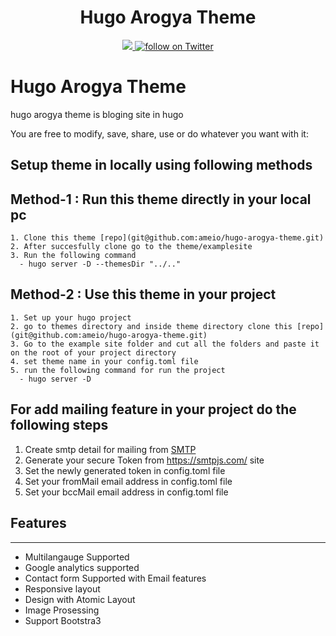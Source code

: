 <h1 align=center>Hugo Arogya Theme</h1>

<p align=center>
  <a href="https://github.com/gohugoio/hugo/releases/tag/v0.83.0" alt="Contributors">
    <img src="https://img.shields.io/static/v1?label=HUGO-current-version&message=0.83.0&color=f00&logo=hugo" />
  </a> 
  <a href="https://twitter.com/intent/follow?screen_name=meet2ameio">
    <img src="https://img.shields.io/twitter/follow/meet2ameio?style=social&logo=twitter"
      alt="follow on Twitter"></a>  
</p>

# Hugo Arogya Theme

hugo arogya theme is bloging site in hugo

You are free to modify, save, share, use or do whatever you want with it:

## Setup theme in locally using following methods

## Method-1 : Run this theme directly in your local pc

    1. Clone this theme [repo](git@github.com:ameio/hugo-arogya-theme.git)
    2. After succesfully clone go to the theme/examplesite  
    3. Run the following command
      - hugo server -D --themesDir "../.."

## Method-2 : Use this theme in your project

    1. Set up your hugo project
    2. go to themes directory and inside theme directory clone this [repo](git@github.com:ameio/hugo-arogya-theme.git)
    3. Go to the example site folder and cut all the folders and paste it on the root of your project directory
    4. set theme name in your config.toml file
    5. run the following command for run the project
      - hugo server -D


## For add mailing feature in your project do the following steps

  1. Create smtp detail for mailing from [SMTP](https://smtpjs.com/)  
  2. Generate your secure Token from https://smtpjs.com/ site
  3. Set the newly generated token in config.toml file
  4. Set your fromMail email address in config.toml file
  5. Set your bccMail email address  in config.toml file

## Features
---
- Multilangauge Supported
- Google analytics supported
- Contact form Supported with Email features
- Responsive layout
- Design with Atomic Layout
- Image Prosessing
- Support Bootstra3












